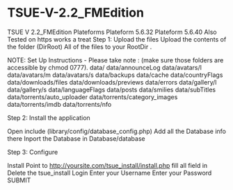 # TSUE-V-2.2_FMEdition
TSUE V 2.2_FMEdition
Plateforms
Plateform 5.6.32
Plateform 5.6.40
Also Tested on https works a treat
Step 1: Upload the files
Upload the contents of the folder (DirRoot) All of the files to your RootDir . 

NOTE: Set Up Instructions - Please take note : (make sure those folders are accessible by chmod 0777). 
data/ 
data/announceLog 
data/avatars/l 
data/avatars/m 
data/avatars/s 
data/backups 
data/cache 
data/countryFlags 
data/downloads/files 
data/downloads/previews 
data/errors 
data/gallery/l 
data/gallery/s 
data/languageFlags 
data/posts 
data/smilies 
data/subTitles 
data/torrents/auto_uploader 
data/torrents/category_images 
data/torrents/imdb 
data/torrents/nfo 

Step 2: Install the application

Open include (library/config/database_config.php) Add all the Database info there 
Inport the Database in Database/database 

Step 3: Configure

Install
Point to http://yoursite.com/tsue_install/install.php
fill all field in
Delete the tsue_install
Login
Enter your Username
Enter your Password
SUBMIT
